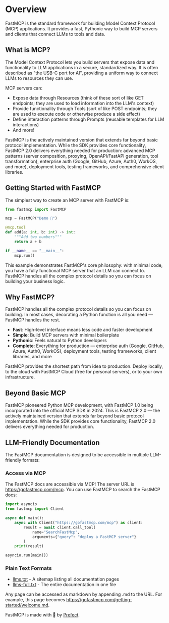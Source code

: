 # Overview

FastMCP is the standard framework for building Model Context Protocol (MCP) applications. It provides a fast, Pythonic way to build MCP servers and clients that connect LLMs to tools and data.

## What is MCP?

The Model Context Protocol lets you build servers that expose data and functionality to LLM applications in a secure, standardized way. It is often described as "the USB-C port for AI", providing a uniform way to connect LLMs to resources they can use.

MCP servers can:
- Expose data through Resources (think of these sort of like GET endpoints; they are used to load information into the LLM's context)
- Provide functionality through Tools (sort of like POST endpoints; they are used to execute code or otherwise produce a side effect)
- Define interaction patterns through Prompts (reusable templates for LLM interactions)
- And more!

FastMCP is the actively maintained version that extends far beyond basic protocol implementation. While the SDK provides core functionality, FastMCP 2.0 delivers everything needed for production: advanced MCP patterns (server composition, proxying, OpenAPI/FastAPI generation, tool transformation), enterprise auth (Google, GitHub, Azure, Auth0, WorkOS, and more), deployment tools, testing frameworks, and comprehensive client libraries.

## Getting Started with FastMCP

The simplest way to create an MCP server with FastMCP is:

```python
from fastmcp import FastMCP

mcp = FastMCP("Demo 🚀")

@mcp.tool
def add(a: int, b: int) -> int:
    """Add two numbers"""
    return a + b

if __name__ == "__main__":
    mcp.run()
```

This example demonstrates FastMCP's core philosophy: with minimal code, you have a fully functional MCP server that an LLM can connect to. FastMCP handles all the complex protocol details so you can focus on building your business logic.

## Why FastMCP?

FastMCP handles all the complex protocol details so you can focus on building. In most cases, decorating a Python function is all you need — FastMCP handles the rest.

- **Fast**: High-level interface means less code and faster development
- **Simple**: Build MCP servers with minimal boilerplate
- **Pythonic**: Feels natural to Python developers
- **Complete**: Everything for production — enterprise auth (Google, GitHub, Azure, Auth0, WorkOS), deployment tools, testing frameworks, client libraries, and more

FastMCP provides the shortest path from idea to production. Deploy locally, to the cloud with FastMCP Cloud (free for personal servers), or to your own infrastructure.

## Beyond Basic MCP

FastMCP pioneered Python MCP development, with FastMCP 1.0 being incorporated into the official MCP SDK in 2024. This is FastMCP 2.0 — the actively maintained version that extends far beyond basic protocol implementation. While the SDK provides core functionality, FastMCP 2.0 delivers everything needed for production.

## LLM-Friendly Documentation

The FastMCP documentation is designed to be accessible in multiple LLM-friendly formats:

### Access via MCP
The FastMCP docs are accessible via MCP! The server URL is https://gofastmcp.com/mcp. You can use FastMCP to search the FastMCP docs:

```python
import asyncio
from fastmcp import Client

async def main():
    async with Client("https://gofastmcp.com/mcp") as client:
        result = await client.call_tool(
            name="SearchFastMcp", 
            arguments={"query": "deploy a FastMCP server"}
        )
    print(result)

asyncio.run(main())
```

### Plain Text Formats
- [llms.txt](https://gofastmcp.com/llms.txt) - A sitemap listing all documentation pages
- [llms-full.txt](https://gofastmcp.com/llms-full.txt) - The entire documentation in one file

Any page can be accessed as markdown by appending .md to the URL. For example, this page becomes https://gofastmcp.com/getting-started/welcome.md.

FastMCP is made with 💙 by [Prefect](https://www.prefect.io/).